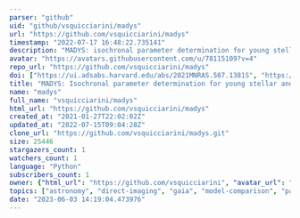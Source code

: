 ```yaml
---
parser: "github"
uid: "github/vsquicciarini/madys"
url: "https://github.com/vsquicciarini/madys"
timestamp: "2022-07-17 16:48:22.735141"
description: "MADYS: isochronal parameter determination for young stellar and substellar objects"
avatar: "https://avatars.githubusercontent.com/u/78115109?v=4"
repo_url: "https://github.com/vsquicciarini/madys"
doi: ["https://ui.adsabs.harvard.edu/abs/2021MNRAS.507.1381S", "https://ui.adsabs.harvard.edu/abs/2022arXiv220602446S", "https://ui.adsabs.harvard.edu/abs/2022ascl.soft06018S/abstract"]
title: "MADYS: Isochronal parameter determination for young stellar and substellar objects"
name: "madys"
full_name: "vsquicciarini/madys"
html_url: "https://github.com/vsquicciarini/madys"
created_at: "2021-01-27T22:02:02Z"
updated_at: "2022-07-15T09:04:28Z"
clone_url: "https://github.com/vsquicciarini/madys.git"
size: 25446
stargazers_count: 1
watchers_count: 1
language: "Python"
subscribers_count: 1
owner: {"html_url": "https://github.com/vsquicciarini", "avatar_url": "https://avatars.githubusercontent.com/u/78115109?v=4", "login": "vsquicciarini", "type": "User"}
topics: ["astronomy", "direct-imaging", "gaia", "model-comparison", "parameter-estimation", "python", "sql", "stellar-astrophysics"]
date: "2023-06-03 14:19:04.473976"
---
```

